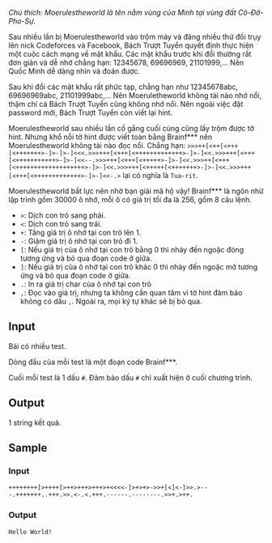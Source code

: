 *Chú thích: Moerulestheworld là tên nằm vùng của Minh tại vùng đất Cô-Đờ-Pho-Sự.*

Sau nhiều lần bị Moerulestheworld vào trộm máy và đăng nhiều thứ đồi trụy lên nick Codeforces và Facebook, Bách Trượt Tuyển quyết định thực hiện một cuộc cách mạng về mật khẩu. Các mật khẩu trước khi đổi thường rất đơn giản và dễ nhớ chẳng hạn: 12345678, 69696969, 21101999,... Nên Quốc Minh dễ dàng nhìn và đoán được.

Sau khi đổi các mật khẩu rất phức tạp, chẳng hạn như 12345678abc, 69696969abc, 21101999abc,... Nên Moeruletheworld không tài nào nhớ nổi, thậm chí cả Bách Trượt Tuyển cũng không nhớ nổi. Nên ngoài việc đặt password mới, Bách Trượt Tuyển còn viết lại hint.

Moerulestheworld sau nhiều lần cố gắng cuối cùng cũng lấy trộm được tờ hint. Nhưng khổ nỗi tờ hint được viết toàn bằng Brainf*** nên Moerulestheworld không tài nào đọc nổi. Chẳng hạn: `>>>++[<++[<+++[<+++++++>-]>-]>-]<<<.>>>+++[<+++[<+++++++++++++>-]>-]<<.>>>+++[<+++[<+++++++++++>-]>-]<<--.>>>+++[<+++[<+++++>-]>-]<<.>>>++[<+++[<+++++++++++++++++++>-]>-]<<.>>>+++[<+++++[<+++++++>-]>-]<<.>>>+++[<+++[<+++++++++++++>-]>-]<<-.>` lại có nghĩa là `Tua-rit`. 

Moerulestheworld bất lực nên nhờ bạn giải mã hộ vậy! Brainf*** là ngôn nhữ lập trình gồm 30000 ô nhớ, mỗi ô có giá trị tối đa là 256, gồm 8 câu lệnh.

 - `>`: Dịch con trỏ sang phải.
 - `<`: Dịch con trỏ sang trái.
 - `+`: Tăng giá trị ô nhớ tại con trỏ lên 1.
 - `-`: Giảm giá trị ô nhớ tại con trỏ đi 1.
 - `[`: Nếu giá trị của ô nhớ tại con trỏ bằng 0 thì nhảy đến ngoặc đóng tương ứng và bỏ qua đoạn code ở giữa.
 - `]`: Nếu giá trị của ô nhớ tại con trỏ khác 0 thì nhảy đến ngoặc mở tương ứng và bỏ qua đoạn code ở giữa.
 - `.`: In ra giá trị char của ô nhớ tại con trỏ
 - `,`: Đọc vào giá trị, nhưng ta không cần quan tâm vì tờ hint đảm bảo không có dấu `,`.
Ngoài ra, mọi ký tự khác sẽ bị bỏ qua.

## Input

Bài có nhiều test.

Dòng đầu của mỗi test là một đoạn code Brainf\*\*\*.

Cuối mỗi test là 1 dấu `#`. Đảm bảo dấu `#` chỉ xuất hiện ở cuối chương trình.

## Output

1 string kết quả.

## Sample

### Input
```
++++++++[>++++[>++>+++>+++>+<<<<-]>+>+>->>+[<]<-]>>.>---.+++++++..+++.>>.<-.<.+++.------.--------.>>+.>++.
```

### Output
```
Hello World!
```
